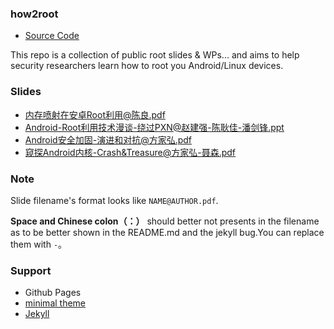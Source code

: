 ### how2root

- [Source Code](https://github.com/thinkycx/how2root/edit/master/README.md)

This repo is a collection of public root slides & WPs... and aims to help security researchers learn how to root you Android/Linux devices.

### Slides

- [内存喷射在安卓Root利用@陈良.pdf](./slides/内存喷射在安卓Root利用@陈良.pdf)
- [Android-Root利用技术漫谈-绕过PXN@赵建强-陈耿佳-潘剑锋.ppt](./slides/Android-Root利用技术漫谈-绕过PXN@赵建强-陈耿佳-潘剑锋.ppt)
- [Android安全加固-演进和对抗@方家弘.pdf](./slides/Android安全加固-演进和对抗@方家弘.pdf)
- [窥探Android内核-Crash&Treasure@方家弘-聂森.pdf](./slides/窥探Android内核-Crash&Treasure@方家弘-聂森.pdf)

### Note
Slide filename's format looks like `NAME@AUTHOR.pdf`.  

**Space and Chinese colon（：）** should better not presents  in the filename as to be better shown in the README.md and the jekyll bug.You can replace them with `-`。

### Support

- Github Pages
- [minimal theme](https://github.com/pages-themes/minimal)
- [Jekyll](https://jekyllrb.com/) 
